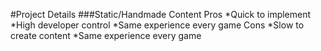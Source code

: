 #Project Details
###Static/Handmade Content
Pros
*Quick to implement
*High developer control
*Same experience every game
Cons
*Slow to create content
*Same experience every game
